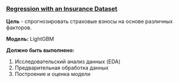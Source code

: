 ### [Regression with an Insurance Dataset](https://www.kaggle.com/competitions/playground-series-s4e12/overview)

__Цель__ - спрогнозировать страховые взносы на основе различных факторов.

__Модель:__ LightGBM

__Должно быть выполнено:__
1) Исследовательский анализ данных (EDA)
2) Предварительная обработка данных
3) Построение и оценка модели